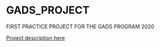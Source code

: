 # GADS_PROJECT
FIRST PRACTICE PROJECT FOR THE GADS PROGRAM 2020

<a href="https://drive.google.com/file/d/17UsOsMJgHzZL6r2f1zjQ7u9g3xxDxZP4/view?usp=sharing">Project description here</a>
